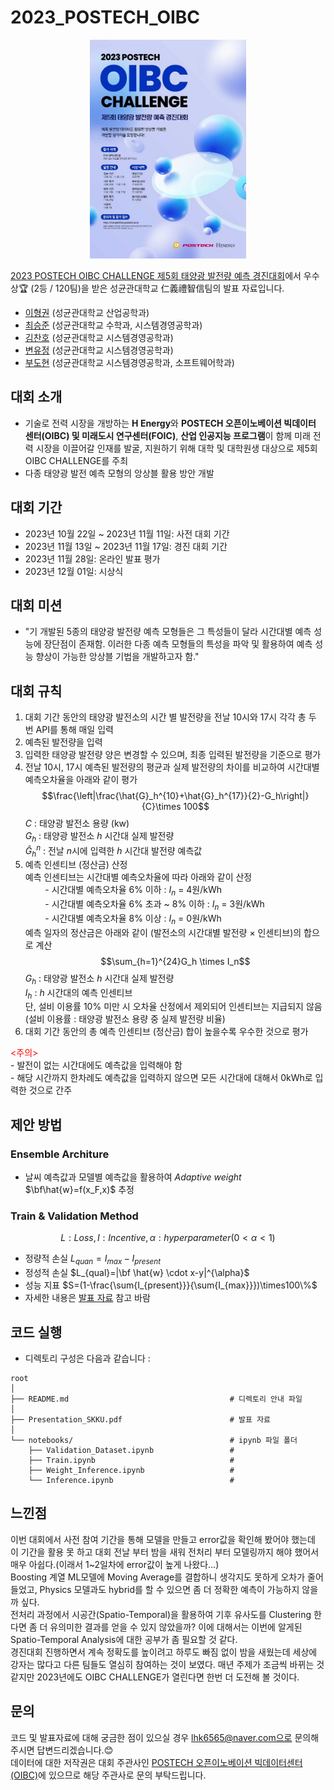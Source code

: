 # 2023_POSTECH_OIBC

<p align='center'>
    <img src='poster.jpeg' width='250' height='350'>
</p>

[2023 POSTECH OIBC CHALLENGE 제5회 태양광 발전량 예측 경진대회](https://o.solarkim.com/cmpt2023)에서 우수상:trophy: (2등 / 120팀)을 받은 성균관대학교 仁義禮智信팀의 발표 자료입니다.
- [이형권](https://github.com/lhk6565) (성균관대학교 산업공학과)
- [최승준](https://github.com/swanseacity) (성균관대학교 수학과, 시스템경영공학과)
- [김찬호](https://github.com/kimchanhooo) (성균관대학교 시스템경영공학과)
- [변유정](https://github.com/HBHBYJYJ) (성균관대학교 시스템경영공학과)
- [부도현](https://github.com/DohyunBu) (성균관대학교 시스템경영공학과, 소프트웨어학과)


## 대회 소개
- 기술로 전력 시장을 개방하는 **H Energy**와 **POSTECH 오픈이노베이션 빅데이터 센터(OIBC) 및 미래도시 연구센터(FOIC)**, **산업 인공지능 프로그램**이 함께 미래 전력 시장을 이끌어갈 인재를 발굴, 지원하기 위해 대학 및 대학원생 대상으로 제5회 OIBC CHALLENGE를 주최
- 다종 태양광 발전 예측 모형의 앙상블 활용 방안 개발

## 대회 기간
- 2023년 10월 22일 ~ 2023년 11월 11일: 사전 대회 기간
- 2023년 11월 13일 ~ 2023년 11월 17일: 경진 대회 기간
- 2023년 11월 28일: 온라인 발표 평가
- 2023년 12월 01일: 시상식

## 대회 미션
- "기 개발된 5종의 태양광 발전량 예측 모형들은 그 특성들이 달라 시간대별 예측 성능에 장단점이 존재함. 이러한 다종 예측 모형들의 특성을 파악 및 활용하여 예측 성능 향상이 가능한 앙상블 기법을 개발하고자 함."

## 대회 규칙
1. 대회 기간 동안의 태양광 발전소의 시간 별 발전량을 전날 10시와 17시 각각 총 두 번 API를 통해 매일 입력
2. 예측된 발전량을 입력
3. 입력한 태양광 발전량 양은 변경할 수 있으며, 최종 입력된 발전량을 기준으로 평가
4. 전날 10시, 17시 예측된 발전량의 평균과 실제 발전량의 차이를 비교하여 시간대별 예측오차율을 아래와 같이 평가
$$\frac{\left|\frac{\hat{G}_h^{10}+\hat{G}_h^{17}}{2}-G_h\right|}{C}\times 100$$
$C$ : 태양광 발전소 용량 (kw) <br>
$G_h$ : 태양광 발전소 $h$ 시간대 실제 발전량 <br>
$\hat{G}_h^n$ : 전날 $n$시에 입력한 $h$ 시간대 발전량 예측값 <br>
5. 예측 인센티브 (정산금) 산정 <br>
예측 인센티브는 시간대별 예측오차율에 따라 아래와 같이 산정 <br>
&nbsp;&nbsp;&nbsp;&nbsp;&nbsp;&nbsp;&nbsp;&nbsp;\- 시간대별 예측오차율 6% 이하 : $I_n$ = 4원/kWh <br>
&nbsp;&nbsp;&nbsp;&nbsp;&nbsp;&nbsp;&nbsp;&nbsp;\- 시간대별 예측오차율 6% 초과 ~ 8% 이하 : $I_n$ = 3원/kWh <br>
&nbsp;&nbsp;&nbsp;&nbsp;&nbsp;&nbsp;&nbsp;&nbsp;\- 시간대별 예측오차율 8% 이상 : $I_n$ = 0원/kWh <br>
예측 일자의 정산금은 아래와 같이 (발전소의 시간대별 발전량 $\times$ 인센티브)의 합으로 계산
$$\sum_{h=1}^{24}G_h \times I_n$$
$G_h$ : 태양광 발전소 $h$ 시간대 실제 발전량 <br>
$I_h$ : $h$ 시간대의 예측 인센티브 <br>
단, 설비 이용률 10% 미만 시 오차율 산정에서 제외되어 인센티브는 지급되지 않음 <br>
(설비 이용률 : 태양광 발전소 용량 중 실제 발전량 비율) <br>
6. 대회 기간 동안의 총 예측 인센티브 (정산금) 합이 높을수록 우수한 것으로 평가

<span style="color:red"><주의></span> <br>
\- 발전이 없는 시간대에도 예측값을 입력해야 함 <br>
\- 해당 시간까지 한차례도 예측값을 입력하지 않으면 모든 시간대에 대해서 0kWh로 입력한 것으로 간주

## 제안 방법
### Ensemble Architure
- 날씨 예측값과 모델별 예측값을 활용하여 $Adaptive$ $weight$ $\bf\hat{w}=f(x_F,x)$ 추정
### Train & Validation Method
$$L:Loss,　I:Incentive,　\alpha:hyperparameter(0<\alpha<1)$$
- 정량적 손실 $L_{quan}=I_{max}-I_{present}$
- 정성적 손실 $L_{qual}=|\bf \hat{w} \cdot x-y|^{\alpha}$
- 성능 지표 $S=(1-\frac{\sum{I_{present}}}{\sum{I_{max}}})\times100\%$
- 자세한 내용은 [발표 자료](https://github.com/lhk6565/2023_POSTECH_OIBC/blob/main/Presentation_SKKU.pdf) 참고 바람

## 코드 실행
- 디렉토리 구성은 다음과 같습니다 :
~~~
root
│
├── README.md                                    # 디렉토리 안내 파일
│
├── Presentation_SKKU.pdf                        # 발표 자료
│
└── notebooks/                                   # ipynb 파일 폴더
    ├── Validation_Dataset.ipynb                 # 
    ├── Train.ipynb                              #     
    ├── Weight_Inference.ipynb                   # 
    └── Inference.ipynb                          # 
~~~

## 느낀점
이번 대회에서 사전 참여 기간을 통해 모델을 만들고 error값을 확인해 봤어야 했는데 이 기간을 활용 못 하고 대회 전날 부터 밤을 새워 전처리 부터 모델링까지 해야 했어서 매우 아쉽다.(이래서 1~2일차에 error값이 높게 나왔다...)<br>
Boosting 계열 ML모델에 Moving Average를 결합하니 생각지도 못하게 오차가 줄어 들었고, Physics 모델과도 hybrid를 할 수 있으면 좀 더 정확한 예측이 가능하지 않을까 싶다.<br>
전처리 과정에서 시공간(Spatio-Temporal)을 활용하여 기후 유사도를 Clustering 한다면 좀 더 유의미한 결과를 얻을 수 있지 않았을까? 이에 대해서는 이번에 알게된 Spatio-Temporal Analysis에 대한 공부가 좀 필요할 것 같다.<br>
경진대회 진행하면서 계속 정확도를 높이려고 하루도 빠짐 없이 밤을 새웠는데 세상에 강자는 많다고 다른 팀들도 열심히 참여하는 것이 보였다. 매년 주제가 조금씩 바뀌는 것 같지만 2023년에도 OIBC CHALLENGE가 열린다면 한번 더 도전해 볼 것이다.

## 문의
코드 및 발표자료에 대해 궁금한 점이 있으실 경우 lhk6565@naver.com으로 문의해주시면 답변드리겠습니다.:blush:<br>
데이터에 대한 저작권은 대회 주관사인 [POSTECH 오픈이노베이션 빅데이터센터 (OIBC)](http://oibc.postech.ac.kr/)에 있으므로 해당 주관사로 문의 부탁드립니다.
